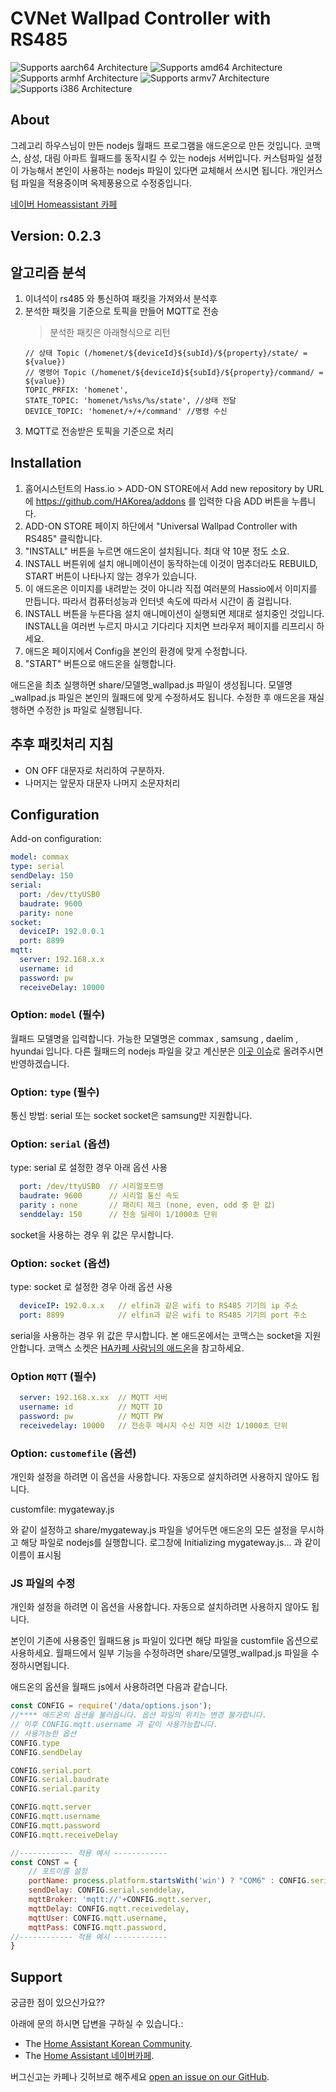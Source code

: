 # CVNet Wallpad Controller with RS485
![Supports aarch64 Architecture][aarch64-shield] ![Supports amd64 Architecture][amd64-shield] ![Supports armhf Architecture][armhf-shield] ![Supports armv7 Architecture][armv7-shield] ![Supports i386 Architecture][i386-shield]

## About
그레고리 하우스님이 만든 nodejs 월패드 프로그램을 애드온으로 만든 것입니다.
코맥스, 삼성, 대림 아파트 월패드를 동작시킬 수 있는 nodejs 서버입니다. 
커스텀파일 설정이 가능해서 본인이 사용하는 nodejs 파일이 있다면 교체해서 쓰시면 됩니다.
개인커스텀 파일을 적용중이며 옥제풍용으로 수정중입니다.

[네이버 Homeassistant 카페](https://cafe.naver.com/koreassistant)

## Version: 0.2.3

## 알고리즘 분석

1. 이녀석이 rs485 와 통신하여 패킷을 가져와서 분석후
2. 분석한 패킷을 기준으로 토픽을 만들어 MQTT로 전송
   > 분석한 패킷은 아래형식으로 리턴
    ```
    // 상태 Topic (/homenet/${deviceId}${subId}/${property}/state/ = ${value})
    // 명령어 Topic (/homenet/${deviceId}${subId}/${property}/command/ = ${value})
    TOPIC_PRFIX: 'homenet',
    STATE_TOPIC: 'homenet/%s%s/%s/state', //상태 전달
    DEVICE_TOPIC: 'homenet/+/+/command' //명령 수신
    ```
3. MQTT로 전송받은 토픽을 기준으로 처리
## Installation

1. 홈어시스턴트의 Hass.io > ADD-ON STORE에서 Add new repository by URL에 https://github.com/HAKorea/addons 를 입력한 다음 ADD 버튼을 누릅니다.
2. ADD-ON STORE 페이지 하단에서 "Universal Wallpad Controller with RS485" 클릭합니다.
3. "INSTALL" 버튼을 누르면 애드온이 설치됩니다. 최대 약 10분 정도 소요. 
4. INSTALL 버튼위에 설치 애니메이션이 동작하는데 이것이 멈추더라도 REBUILD, START 버튼이 나타나지 않는 경우가 있습니다.
5. 이 애드온은 이미지를 내려받는 것이 아니라 직접 여러분의 Hassio에서 이미지를 만듭니다. 따라서 컴퓨터성능과 인터넷 속도에 따라서 시간이 좀 걸립니다. 
6. INSTALL 버튼을 누른다음 설치 애니메이션이 실행되면 제대로 설치중인 것입니다. INSTALL을 여러번 누르지 마시고 기다리다 지치면 브라우저 페이지를 리프리시 하세요. 
7. 애드온 페이지에서 Config을 본인의 환경에 맞게 수정합니다.
8. "START" 버튼으로 애드온을 실행합니다.

애드온을 최초 실행하면 share/모델명_wallpad.js 파일이 생성됩니다. 모델명_wallpad.js 파일은 본인의 월패드에 맞게 수정하셔도 됩니다. 수정한 후 애드온을 재실행하면 수정한 js 파일로 실행됩니다. 

## 추후 패킷처리 지침

- ON OFF 대문자로 처리하여 구분하자.
- 나머지는 앞문자 대문자 나머지 소문자처리


## Configuration

Add-on configuration:

```yaml
model: commax
type: serial
sendDelay: 150
serial:
  port: /dev/ttyUSB0
  baudrate: 9600
  parity: none
socket:
  deviceIP: 192.0.0.1
  port: 8899
mqtt:
  server: 192.168.x.x
  username: id
  password: pw
  receiveDelay: 10000
```

### Option: `model` (필수)
월패드 모델명을 입력합니다. 가능한 모델명은 commax , samsung , daelim , hyundai 입니다.
다른 월패드의 nodejs 파일을 갖고 계신분은 [이곳 이슈][issue]로 올려주시면 반영하겠습니다.

### Option: `type` (필수)
통신 방법: serial 또는 socket 
socket은 samsung만 지원합니다. 

### Option: `serial` (옵션)
type: serial 로 설정한 경우 아래 옵션 사용

```yaml
  port: /dev/ttyUSB0  // 시리얼포트명
  baudrate: 9600      // 시리얼 통신 속도
  parity : none       // 패리티 체크 (none, even, odd 중 한 값)
  senddelay: 150      // 전송 딜레이 1/1000초 단위
```
socket을 사용하는 경우 위 값은 무시합니다.

### Option: `socket` (옵션) 
type: socket 로 설정한 경우 아래 옵션 사용
```yaml
  deviceIP: 192.0.x.x   // elfin과 같은 wifi to RS485 기기의 ip 주소
  port: 8899            // elfin과 같은 wifi to RS485 기기의 port 주소
```
serial을 사용하는 경우 위 값은 무시합니다. 
본 애드온에서는 코맥스는 socket을 지원 안합니다. 코맥스 소켓은 [HA카페 사람님의 애드온](https://cafe.naver.com/koreassistant/733)을 참고하세요.


### Option `MQTT` (필수)
```yaml
  server: 192.168.x.xx  // MQTT 서버
  username: id          // MQTT ID
  password: pw          // MQTT PW
  receivedelay: 10000	// 전송후 메시지 수신 지연 시간 1/1000초 단위
```

### Option: `customefile` (옵션)

개인화 설정을 하려면 이 옵션을 사용합니다. 자동으로 설치하려면 사용하지 않아도 됩니다. 

customfile: mygateway.js 

와 같이 설정하고 share/mygateway.js 파일을 넣어두면 애드온의 모든 설정을 무시하고 해당 파일로 nodejs를 실행합니다.
로그창에 Initializing mygateway.js... 과 같이 이름이 표시됨


### JS 파일의 수정

개인화 설정을 하려면 이 옵션을 사용합니다. 자동으로 설치하려면 사용하지 않아도 됩니다. 

본인이 기존에 사용중인 월패드용 js 파일이 있다면 해당 파일을 customfile 옵션으로 사용하세요. 
월패드에서 일부 기능을 수정하려면 share/모델명_wallpad.js 파일을 수정하시면됩니다. 

애드온의 옵션을 월패드 js에서 사용하려면 다음과 같습니다.
```js
const CONFIG = require('/data/options.json');  
//**** 애드온의 옵션을 불러옵니다. 옵션 파일의 위치는 변경 불가합니다. 
// 이후 CONFIG.mqtt.username 과 같이 사용가능합니다. 
// 사용가능한 옵션
CONFIG.type
CONFIG.sendDelay

CONFIG.serial.port
CONFIG.serial.baudrate
CONFIG.serial.parity

CONFIG.mqtt.server
CONFIG.mqtt.username
CONFIG.mqtt.password
CONFIG.mqtt.receiveDelay

//------------ 적용 예시 ------------
const CONST = {
    // 포트이름 설정
    portName: process.platform.startsWith('win') ? "COM6" : CONFIG.serial.port, 
    sendDelay: CONFIG.serial.senddelay,
    mqttBroker: 'mqtt://'+CONFIG.mqtt.server, 
    mqttDelay: CONFIG.mqtt.receivedelay,
    mqttUser: CONFIG.mqtt.username, 
    mqttPass: CONFIG.mqtt.password, 
//------------ 적용 예시 ------------
}
```

## Support

궁금한 점이 있으신가요??

아래에 문의 하시면 답변을 구하실 수 있습니다.:

- The [Home Assistant Korean Community][github].
- The [Home Assistant 네이버카페][forum].

버그신고는 카페나 깃허브로 해주세요 [open an issue on our GitHub][issue].

[forum]: https://cafe.naver.com/koreassistant
[github]: https://github.com/HAKorea/addons
[issue]: https://github.com/zooil/wallpad/issues
[aarch64-shield]: https://img.shields.io/badge/aarch64-yes-green.svg
[amd64-shield]: https://img.shields.io/badge/amd64-yes-green.svg
[armhf-shield]: https://img.shields.io/badge/armhf-yes-green.svg
[armv7-shield]: https://img.shields.io/badge/armv7-yes-green.svg
[i386-shield]: https://img.shields.io/badge/i386-yes-green.svg


